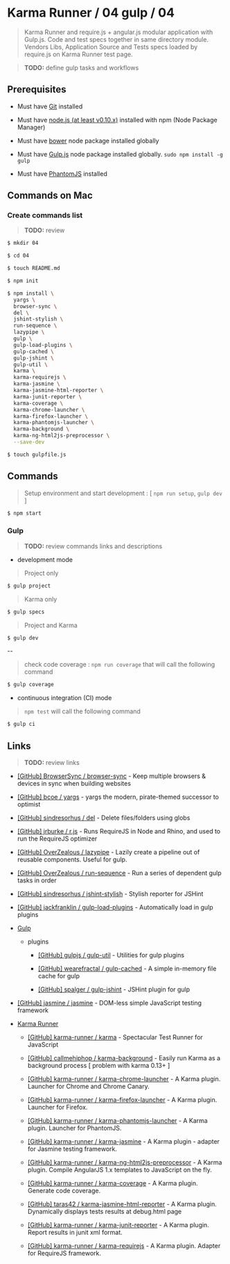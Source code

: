 # Karma Runner / 04 gulp / 04

> Karma Runner and require.js + angular.js modular application with Gulp.js. Code and test specs together in same directory module. Vendors Libs, Application Source and Tests specs loaded by require.js on Karma Runner test page.

> **TODO:** define gulp tasks and workflows


## Prerequisites

* Must have [Git](http://git-scm.com/) installed

* Must have [node.js (at least v0.10.x)](http://nodejs.org/) installed with npm (Node Package Manager)

* Must have [bower](http://bower.io/) node package installed globally

* Must have [Gulp.js](http://gulpjs.com/) node package installed globally.  `sudo npm install -g gulp`

* Must have [PhantomJS](http://phantomjs.org/) installed


## Commands on Mac

### Create commands list

> **TODO:** review

```bash
$ mkdir 04

$ cd 04

$ touch README.md

$ npm init

$ npm install \
  yargs \
  browser-sync \
  del \
  jshint-stylish \
  run-sequence \
  lazypipe \
  gulp \
  gulp-load-plugins \
  gulp-cached \
  gulp-jshint \
  gulp-util \
  karma \
  karma-requirejs \
  karma-jasmine \
  karma-jasmine-html-reporter \
  karma-junit-reporter \
  karma-coverage \
  karma-chrome-launcher \
  karma-firefox-launcher \
  karma-phantomjs-launcher \
  karma-background \
  karma-ng-html2js-preprocessor \
  --save-dev

$ touch gulpfile.js
```

## Commands

> Setup environment and start development : [ `npm run setup`, `gulp dev` ]

```bash
$ npm start
```

### Gulp

> **TODO:** review commands links and descriptions


* development mode

> Project only

```bash
$ gulp project
```

> Karma only

```bash
$ gulp specs
```

> Project and Karma

```bash
$ gulp dev
```

--

> check code coverage : `npm run coverage` that will call the following command

```bash
$ gulp coverage
```

* continuous integration (CI) mode

> `npm test` will call the following command

```bash
$ gulp ci
```


## Links

> **TODO:** review links


* [[GitHub] BrowserSync / browser-sync](https://github.com/BrowserSync/browser-sync) - Keep multiple browsers & devices in sync when building websites

* [[GitHub] bcoe / yargs](https://github.com/bcoe/yargs) - yargs the modern, pirate-themed successor to optimist

* [[GitHub] sindresorhus / del](https://github.com/sindresorhus/del) - Delete files/folders using globs

* [[GitHub] jrburke / r.js](https://github.com/jrburke/r.js) - Runs RequireJS in Node and Rhino, and used to run the RequireJS optimizer

* [[GitHub] OverZealous / lazypipe](https://github.com/OverZealous/lazypipe) - Lazily create a pipeline out of reusable components. Useful for gulp.

* [[GitHub] OverZealous / run-sequence](https://github.com/OverZealous/run-sequence) - Run a series of dependent gulp tasks in order

* [[GitHub] sindresorhus / jshint-stylish](https://github.com/sindresorhus/jshint-stylish) - Stylish reporter for JSHint

* [[GitHub] jackfranklin / gulp-load-plugins](https://github.com/jackfranklin/gulp-load-plugins) - Automatically load in gulp plugins

* [Gulp](http://gulpjs.com/)

  * plugins

    * [[GitHub] gulpjs / gulp-util](https://github.com/gulpjs/gulp-util) - Utilities for gulp plugins

    * [[GitHub] wearefractal / gulp-cached](https://github.com/wearefractal/gulp-cached) - A simple in-memory file cache for gulp

    * [[GitHub] spalger / gulp-jshint](https://github.com/spalger/gulp-jshint) - JSHint plugin for gulp

* [[GitHub] jasmine / jasmine](https://github.com/jasmine/jasmine) - DOM-less simple JavaScript testing framework

* [Karma Runner](https://karma-runner.github.io/)

  * [[GitHub] karma-runner / karma](https://github.com/karma-runner/karma) - Spectacular Test Runner for JavaScript



  * [[GitHub] callmehiphop / karma-background](https://github.com/callmehiphop/karma-background) - Easily run Karma as a background process [ problem with karma 0.13+ ]



  * [[GitHub] karma-runner / karma-chrome-launcher](https://github.com/karma-runner/karma-chrome-launcher) - A Karma plugin. Launcher for Chrome and Chrome Canary.

  * [[GitHub] karma-runner / karma-firefox-launcher](https://github.com/karma-runner/karma-firefox-launcher) - A Karma plugin. Launcher for Firefox.

  * [[GitHub] karma-runner / karma-phantomjs-launcher](https://github.com/karma-runner/karma-phantomjs-launcher) - A Karma plugin. Launcher for PhantomJS.

  * [[GitHub] karma-runner / karma-jasmine](https://github.com/karma-runner/karma-jasmine) - A Karma plugin - adapter for Jasmine testing framework.

  * [[GitHub] karma-runner / karma-ng-html2js-preprocessor](https://github.com/karma-runner/karma-ng-html2js-preprocessor) - A Karma plugin. Compile AngularJS 1.x templates to JavaScript on the fly.

  * [[GitHub] karma-runner / karma-coverage](https://github.com/karma-runner/karma-coverage) - A Karma plugin. Generate code coverage.

  * [[GitHub] taras42 / karma-jasmine-html-reporter](https://github.com/taras42/karma-jasmine-html-reporter) - A Karma plugin. Dynamically displays tests results at debug.html page

  * [[GitHub] karma-runner / karma-junit-reporter](https://github.com/karma-runner/karma-junit-reporter) - A Karma plugin. Report results in junit xml format.

  * [[GitHub] karma-runner / karma-requirejs](https://github.com/karma-runner/karma-requirejs) - A Karma plugin. Adapter for RequireJS framework.
